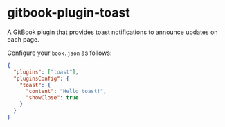 # gitbook-plugin-toast 

A GitBook plugin that provides toast notifications to announce updates on each page.

Configure your `book.json` as follows:
```json
{
  "plugins": ["toast"],
  "pluginsConfig": {
    "toast": {
      "content": "Hello toast!",
      "showClose": true 
    }
  }
}
```
